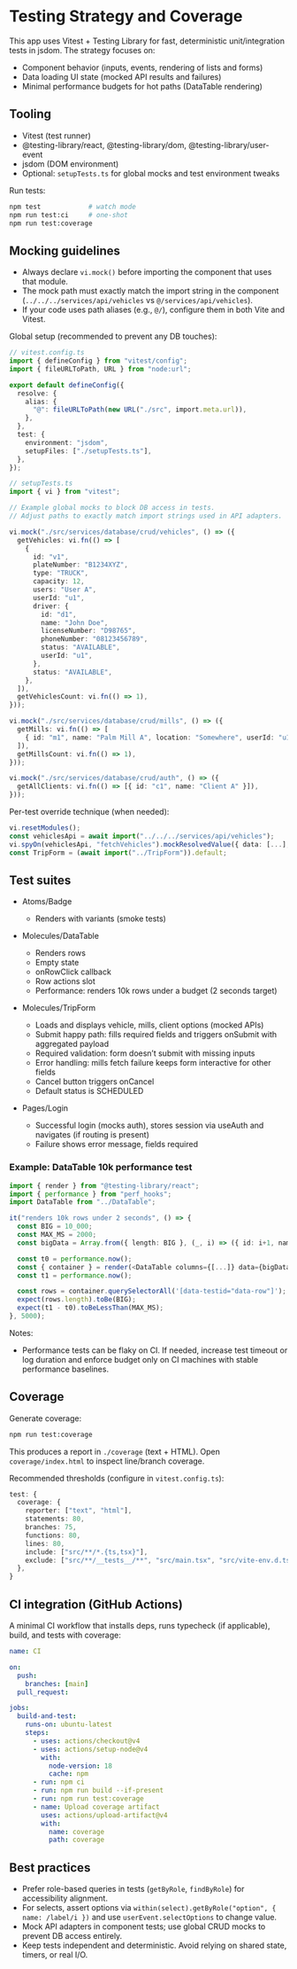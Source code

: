 # Testing Strategy and Coverage

This app uses Vitest + Testing Library for fast, deterministic unit/integration tests in jsdom. The strategy focuses on:

- Component behavior (inputs, events, rendering of lists and forms)
- Data loading UI state (mocked API results and failures)
- Minimal performance budgets for hot paths (DataTable rendering)

## Tooling

- Vitest (test runner)
- @testing-library/react, @testing-library/dom, @testing-library/user-event
- jsdom (DOM environment)
- Optional: `setupTests.ts` for global mocks and test environment tweaks

Run tests:

```bash
npm test            # watch mode
npm run test:ci     # one-shot
npm run test:coverage
```

## Mocking guidelines

- Always declare `vi.mock()` before importing the component that uses that module.
- The mock path must exactly match the import string in the component (`../../../services/api/vehicles` vs `@/services/api/vehicles`).
- If your code uses path aliases (e.g., `@/`), configure them in both Vite and Vitest.

Global setup (recommended to prevent any DB touches):

```ts
// vitest.config.ts
import { defineConfig } from "vitest/config";
import { fileURLToPath, URL } from "node:url";

export default defineConfig({
  resolve: {
    alias: {
      "@": fileURLToPath(new URL("./src", import.meta.url)),
    },
  },
  test: {
    environment: "jsdom",
    setupFiles: ["./setupTests.ts"],
  },
});
```

```ts
// setupTests.ts
import { vi } from "vitest";

// Example global mocks to block DB access in tests.
// Adjust paths to exactly match import strings used in API adapters.

vi.mock("./src/services/database/crud/vehicles", () => ({
  getVehicles: vi.fn(() => [
    {
      id: "v1",
      plateNumber: "B1234XYZ",
      type: "TRUCK",
      capacity: 12,
      users: "User A",
      userId: "u1",
      driver: {
        id: "d1",
        name: "John Doe",
        licenseNumber: "D98765",
        phoneNumber: "08123456789",
        status: "AVAILABLE",
        userId: "u1",
      },
      status: "AVAILABLE",
    },
  ]),
  getVehiclesCount: vi.fn(() => 1),
}));

vi.mock("./src/services/database/crud/mills", () => ({
  getMills: vi.fn(() => [
    { id: "m1", name: "Palm Mill A", location: "Somewhere", userId: "u1" },
  ]),
  getMillsCount: vi.fn(() => 1),
}));

vi.mock("./src/services/database/crud/auth", () => ({
  getAllClients: vi.fn(() => [{ id: "c1", name: "Client A" }]),
}));
```

Per-test override technique (when needed):

```ts
vi.resetModules();
const vehiclesApi = await import("../../../services/api/vehicles");
vi.spyOn(vehiclesApi, "fetchVehicles").mockResolvedValue({ data: [...], total: 1 });
const TripForm = (await import("../TripForm")).default;
```

## Test suites

- Atoms/Badge

  - Renders with variants (smoke tests)

- Molecules/DataTable

  - Renders rows
  - Empty state
  - onRowClick callback
  - Row actions slot
  - Performance: renders 10k rows under a budget (2 seconds target)

- Molecules/TripForm

  - Loads and displays vehicle, mills, client options (mocked APIs)
  - Submit happy path: fills required fields and triggers onSubmit with aggregated payload
  - Required validation: form doesn’t submit with missing inputs
  - Error handling: mills fetch failure keeps form interactive for other fields
  - Cancel button triggers onCancel
  - Default status is SCHEDULED

- Pages/Login
  - Successful login (mocks auth), stores session via useAuth and navigates (if routing is present)
  - Failure shows error message, fields required

### Example: DataTable 10k performance test

```ts
import { render } from "@testing-library/react";
import { performance } from "perf_hooks";
import DataTable from "../DataTable";

it("renders 10k rows under 2 seconds", () => {
  const BIG = 10_000;
  const MAX_MS = 2000;
  const bigData = Array.from({ length: BIG }, (_, i) => ({ id: i+1, name: `User ${i+1}`, age: 20 + (i % 50) }));

  const t0 = performance.now();
  const { container } = render(<DataTable columns={[...]} data={bigData} />);
  const t1 = performance.now();

  const rows = container.querySelectorAll('[data-testid="data-row"]');
  expect(rows.length).toBe(BIG);
  expect(t1 - t0).toBeLessThan(MAX_MS);
}, 5000);
```

Notes:

- Performance tests can be flaky on CI. If needed, increase test timeout or log duration and enforce budget only on CI machines with stable performance baselines.

## Coverage

Generate coverage:

```bash
npm run test:coverage
```

This produces a report in `./coverage` (text + HTML). Open `coverage/index.html` to inspect line/branch coverage.

Recommended thresholds (configure in `vitest.config.ts`):

```ts
test: {
  coverage: {
    reporter: ["text", "html"],
    statements: 80,
    branches: 75,
    functions: 80,
    lines: 80,
    include: ["src/**/*.{ts,tsx}"],
    exclude: ["src/**/__tests__/**", "src/main.tsx", "src/vite-env.d.ts"],
  },
}
```

## CI integration (GitHub Actions)

A minimal CI workflow that installs deps, runs typecheck (if applicable), build, and tests with coverage:

```yaml
name: CI

on:
  push:
    branches: [main]
  pull_request:

jobs:
  build-and-test:
    runs-on: ubuntu-latest
    steps:
      - uses: actions/checkout@v4
      - uses: actions/setup-node@v4
        with:
          node-version: 18
          cache: npm
      - run: npm ci
      - run: npm run build --if-present
      - run: npm run test:coverage
      - name: Upload coverage artifact
        uses: actions/upload-artifact@v4
        with:
          name: coverage
          path: coverage
```

## Best practices

- Prefer role-based queries in tests (`getByRole`, `findByRole`) for accessibility alignment.
- For selects, assert options via `within(select).getByRole("option", { name: /label/i })` and use `userEvent.selectOptions` to change value.
- Mock API adapters in component tests; use global CRUD mocks to prevent DB access entirely.
- Keep tests independent and deterministic. Avoid relying on shared state, timers, or real I/O.
